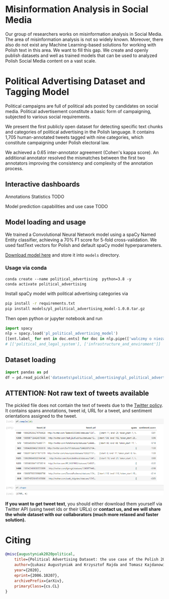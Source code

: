 # Misinformation Analysis in Social Media

Our group of researchers works on misinformation analysis in Social Media. The area of misinformation analysis is not so widely known. Moreover, there also do not exist any Machine Learning-based solutions for working with Polish text in this area. We want to fill this gap. We create and openly publish datasets and well as trained models that can be used to analyzed Polish Social Media content on a vast scale. 

# Political Advertising Dataset and Tagging Model

Political campaigns are full of political ads posted by candidates on social media. Political advertisement constitute a basic form of campaigning, subjected to various social requirements. 

We present the first publicly open dataset for detecting specific text chunks and categories of political advertising in the Polish language. It contains 1,705 human-annotated tweets tagged with nine categories, which constitute campaigning under Polish electoral law.

We achieved a 0.65 inter-annotator agreement (Cohen's kappa score). An additional annotator resolved the mismatches between the first two annotators improving the consistency and complexity of the annotation process.

## Interactive dashboards

Annotations Statistics TODO

Model prediction capabilities and use case TODO 

## Model loading and usage

We trained a Convolutional Neural Network model using a spaCy Named Entity classifier, achieving a 70\% F1 score for 5-fold cross-validation. We used fastText vectors for Polish and default spaCy model hyperparameters.

[Download model here](https://drive.google.com/file/d/1Lq9I6NmDG3VV-vp7WrYx3HCEdToeEymG/view?usp=sharing) and store it into `models` directory.  

### Usage via conda 

```
conda create --name political_advertising  python=3.8 -y
conda activate political_advertising
```

Install spaCy model with political advertising categories via 
```bash
pip install -r requirements.txt
pip install models/pl_political_advertising_model-1.0.0.tar.gz
```

Then open python or jupyter notebook and run

```python
import spacy
nlp = spacy.load('pl_political_advertising_model')
[[ent.label_ for ent in doc.ents] for doc in nlp.pipe(['walczmy o niezależność sądów', 'będę starał rozwiązać kryzys wodny, który nastąpi w ciągu nabliższych X lat'])]
# [['political_and_legal_system'], ['infrastructure_and_enviroment']]
```

## Dataset loading

```python
import pandas as pd
df = pd.read_pickle('datasets\political_advertising\pl_political_advertising_twitter_iter_1.pkl')
```

## ATTENTION: Not raw text of tweets available 

The pickled file does not contain the text of tweets due to the [Twitter policy](https://developer.twitter.com/en/developer-terms/agreement-and-policy). It contains spans annotations, tweet id, URL for a tweet, and sentiment orientations assigned to the tweet.
![DATASET_DF](/imgs/dataset_df.png)
 
**If you want to get tweet text**, you should either download them yourself via Twitter API (using tweet ids or their URLs) or **contact us, and we will share the whole dataset with our collaborators (much more relaxed and faster solution).**  
 
# Citing


```bibtex
@misc{augustyniak2020political,
    title={Political Advertising Dataset: the use case of the Polish 2020 Presidential Elections},
    author={Łukasz Augustyniak and Krzysztof Rajda and Tomasz Kajdanowicz and Michał Bernaczyk},
    year={2020},
    eprint={2006.10207},
    archivePrefix={arXiv},
    primaryClass={cs.CL}
}
```
